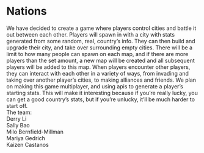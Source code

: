 # Nations

We have decided to create a game where players control cities and battle it out between each other. Players will spawn in with a city with stats generated from some random, real, country’s info. They can then build and upgrade their city, and take over surrounding empty cities. There will be a limit to how many people can spawn on each map, and if there are more players than the set amount, a new map will be created and all subsequent players will be added to this map. When players encounter other players, they can interact with each other in a variety of ways, from invading and taking over another player’s cities, to making alliances and friends.	
We plan on making this game multiplayer, and using apis to generate a player’s starting stats. This will make it interesting because if you’re really lucky, you can get a good country’s stats, but if you’re unlucky, it’ll be much harder to start off.	
The team:	
Derry Li	
Sally Bao	
Milo Bernfield-Millman	
Mariya Gedrich	
Kaizen Castanos	